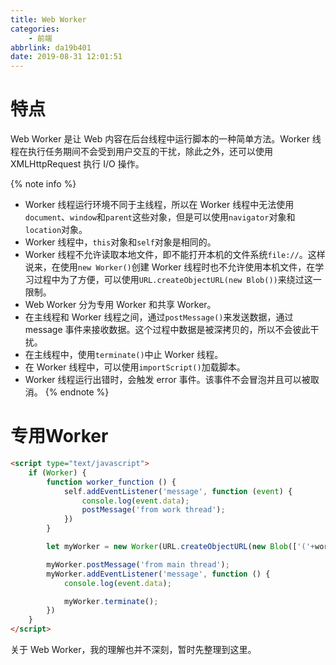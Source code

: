 ```yaml
---
title: Web Worker
categories:
    - 前端
abbrlink: da19b401
date: 2019-08-31 12:01:51
---
```


# 特点

Web Worker 是让 Web 内容在后台线程中运行脚本的一种简单方法。Worker 线程在执行任务期间不会受到用户交互的干扰，除此之外，还可以使用 XMLHttpRequest 执行 I/O 操作。

{% note info %}
- Worker 线程运行环境不同于主线程，所以在 Worker 线程中无法使用`document`、`window`和`parent`这些对象，但是可以使用`navigator`对象和`location`对象。
- Worker 线程中，`this`对象和`self`对象是相同的。
- Worker 线程不允许读取本地文件，即不能打开本机的文件系统`file://`。这样说来，在使用`new Worker()`创建 Worker 线程时也不允许使用本机文件，在学习过程中为了方便，可以使用`URL.createObjectURL(new Blob())`来绕过这一限制。
- Web Worker 分为专用 Worker 和共享 Worker。
- 在主线程和 Worker 线程之间，通过`postMessage()`来发送数据，通过 message 事件来接收数据。这个过程中数据是被深拷贝的，所以不会彼此干扰。
- 在主线程中，使用`terminate()`中止 Worker 线程。
- 在 Worker 线程中，可以使用`importScript()`加载脚本。
- Worker 线程运行出错时，会触发 error 事件。该事件不会冒泡并且可以被取消。
{% endnote %}

# 专用Worker

```html
<script type="text/javascript">
    if (Worker) {
        function worker_function () {
            self.addEventListener('message', function (event) {
                console.log(event.data);
                postMessage('from work thread');
            })
        }

        let myWorker = new Worker(URL.createObjectURL(new Blob(['('+worker_function.toString()+')()'], {type: 'text/javascript'})));

        myWorker.postMessage('from main thread');
        myWorker.addEventListener('message', function () {
            console.log(event.data);

            myWorker.terminate();
        })
    }
</script>
```

关于 Web Worker，我的理解也并不深刻，暂时先整理到这里。

